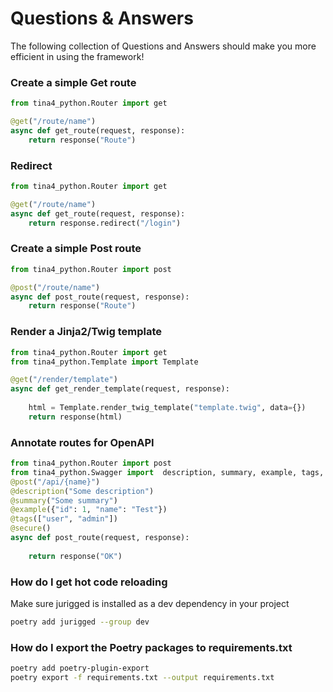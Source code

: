 # Questions & Answers

The following collection of Questions and Answers should make you more efficient in using the framework!

### Create a simple Get route

```python
from tina4_python.Router import get

@get("/route/name")
async def get_route(request, response):
    return response("Route")
```

### Redirect

```python
from tina4_python.Router import get

@get("/route/name")
async def get_route(request, response):
    return response.redirect("/login")
```


### Create a simple Post route

```python
from tina4_python.Router import post

@post("/route/name")
async def post_route(request, response):
    return response("Route")
```

### Render a Jinja2/Twig template

```python
from tina4_python.Router import get
from tina4_python.Template import Template

@get("/render/template")
async def get_render_template(request, response):
    
    html = Template.render_twig_template("template.twig", data={}) 
    return response(html)
```

### Annotate routes for OpenAPI

```python
from tina4_python.Router import post
from tina4_python.Swagger import  description, summary, example, tags, secure
@post("/api/{name}")
@description("Some description")
@summary("Some summary")
@example({"id": 1, "name": "Test"})
@tags(["user", "admin"])
@secure()
async def post_route(request, response): 
   
    return response("OK")
```

### How do I get hot code reloading

Make sure jurigged is installed as a dev dependency in your project
```bash
poetry add jurigged --group dev
```

### How do I export the Poetry packages to requirements.txt

```bash
poetry add poetry-plugin-export
poetry export -f requirements.txt --output requirements.txt
```